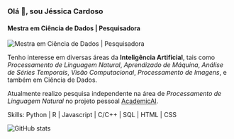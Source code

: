 <!--
**jessicacardoso/jessicacardoso** is a ✨ _special_ ✨ repository because its `README.md` (this file) appears on your GitHub profile.

Here are some ideas to get you started:

- 🔭 I’m currently working on ...
- 🌱 I’m currently learning ...
- 👯 I’m looking to collaborate on ...
- 🤔 I’m looking for help with ...
- 💬 Ask me about ...
- 📫 How to reach me: ...
- 😄 Pronouns: ...
- ⚡ Fun fact: ...
-->
### Olá 👋, sou Jéssica Cardoso
#### Mestra em Ciência de Dados | Pesquisadora
![Mestra em Ciência de Dados | Pesquisadora](https://abracd.org/wp-content/uploads/2020/07/banner_data_science1.png)

Tenho interesse em diversas áreas da **Inteligência Artificial**, tais como *Processamento de Linguagem Natural*, *Aprendizado de Máquina*, *Análise de Séries Temporais*, *Visão Computacional*, *Processamento de Imagens*, e também em Ciência de Dados.  

Atualmente realizo pesquisa independente na área de *Processamento de Linguagem Natural* no projeto pessoal [AcademicAI](https://academicai.vercel.app/).

Skills: Python | R | Javascript | C/C++ | SQL | HTML | CSS 

![GitHub stats](https://github-readme-stats.vercel.app/api?username=jessicacardoso&show_icons=true)  

